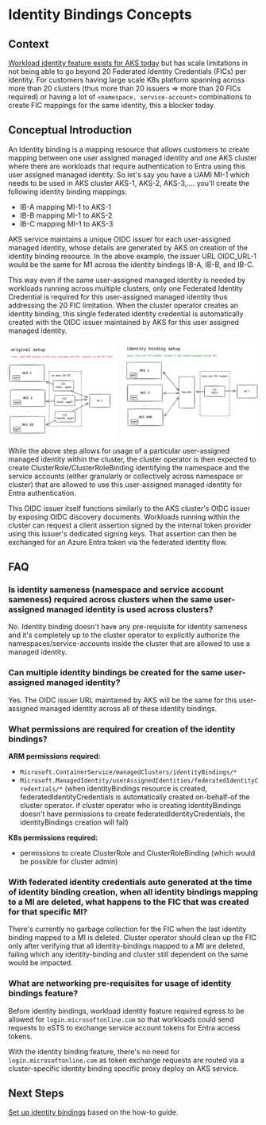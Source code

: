 # Identity Bindings Concepts

## Context


[Workload identity feature exists for AKS today](https://learn.microsoft.com/azure/aks/workload-identity-overview) but has scale limitations in not being able to go beyond 20 Federated Identity Credentials (FICs) per identity. For customers having large scale K8s platform spanning across more than 20 clusters (thus more than 20 issuers => more than 20 FICs required) or having a lot of `<namespace, service-account>` combinations to create FIC mappings for the same identity, this a blocker today.

## Conceptual Introduction

An Identity binding is a mapping resource that allows customers to create mapping between one user assigned managed identity and one AKS cluster where there are workloads that require authentication to Entra using this user assigned managed identity. So let's say you have a UAMI MI-1 which needs to be used in AKS cluster AKS-1, AKS-2, AKS-3,.... you'll create the following identity binding mappings:

- IB-A mapping MI-1 to AKS-1
- IB-B mapping MI-1 to AKS-2
- IB-C mapping MI-1 to AKS-3

AKS service maintains a unique OIDC issuer for each user-assigned managed identity, whose details are generated by AKS on creation of the identity binding resource. In the above example, the issuer URL OIDC_URL-1 would be the same for M1 across the identity bindings IB-A, IB-B, and IB-C.

This way even if the same user-assigned managed identity is needed by workloads running across multiple clusters, only one Federated Identity Credential is required for this user-assigned managed identity thus addressing the 20 FIC limitation. When the cluster operator creates an identity binding, this single federated identity credential is automatically created with the OIDC issuer maintained by AKS for this user assigned managed identity.

![Identity Binding Concepts](media/identity-bindings-concepts.png)

While the above step allows for usage of a particular user-assigned managed identity within the cluster, the cluster operator is then expected to create ClusterRole/ClusterRoleBinding identifying the namespace and the service accounts (either granularly or collectively across namespace or cluster) that are allowed to use this user-assigned managed identity for Entra authentication.

This OIDC issuer itself functions similarly to the AKS cluster's OIDC issuer by exposing OIDC discovery documents. Workloads running within the cluster can request a client assertion signed by the internal token provider using this issuer's dedicated signing keys. That assertion can then be exchanged for an Azure Entra token via the federated identity flow.

## FAQ

### Is identity sameness (namespace and service account sameness) required across clusters when the same user-assigned managed identity is used across clusters?

No. Identity binding doesn't have any pre-requisite for identity sameness and it's completely up to the cluster operator to explicitly authorize the namespaces/service-accounts inside the cluster that are allowed to use a managed identity.

### Can multiple identity bindings be created for the same user-assigned managed identity?

Yes. The OIDC issuer URL maintained by AKS will be the same for this user-assigned managed identity across all of these identity bindings.

### What permissions are required for creation of the identity bindings?

**ARM permissions required:**
- `Microsoft.ContainerService/managedClusters/identityBindings/*`
- `Microsoft.ManagedIdentity/userAssignedIdentities/federatedIdentityCredentials/*` (when identityBindings resource is created, federatedIdentityCredentials is automatically created on-behalf-of the cluster operator. if cluster operator who is creating identityBindings doesn't have permissions to create federatedIdentityCredentials, the identityBindings creation will fail)

**K8s permissions required:**
- permissions to create ClusterRole and ClusterRoleBinding (which would be possible for cluster admin)

### With federated identity credentials auto generated at the time of identity binding creation, when all identity bindings mapping to a MI are deleted, what happens to the FIC that was created for that specific MI?

There's currently no garbage collection for the FIC when the last identity binding mapped to a MI is deleted. Cluster operator should clean up the FIC only after verifying that all identity-bindings mapped to a MI are deleted, failing which any identity-binding and cluster still dependent on the same would be impacted.

### What are networking pre-requisites for usage of identity bindings feature?

Before identity bindings, workload identity feature required egress to be allowed for `login.microsoftonline.com` so that workloads could send requests to eSTS to exchange service account tokens for Entra access tokens.

With the identity binding feature, there's no need for `login.microsoftonline.com` as token exchange requests are routed via a cluster-specific identity binding specific proxy deploy on AKS service.

## Next Steps

[Set up identity bindings](./identity-bindings-how-to-guide.md) based on the how-to guide.